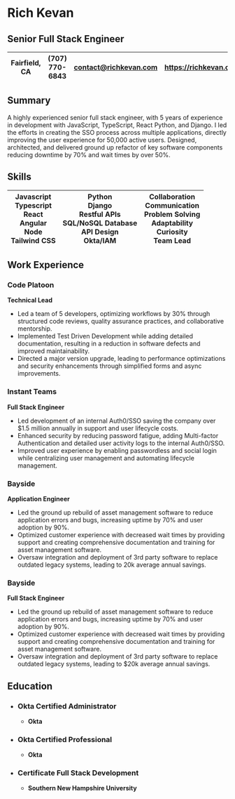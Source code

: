 # Rich Kevan
## Senior Full Stack Engineer

| Fairfield, CA | (707) 770-6843 | contact@richkevan.com | https://richkevan.com |
|---|---|---|---|

## Summary

A highly experienced senior full stack engineer, with 5 years of experience in development with JavaScript, TypeScript, React Python, and Django. I led the efforts in creating the SSO process across multiple applications, directly improving the user experience for 50,000 active users. Designed, architected, and delivered ground up refactor of key software components reducing downtime by 70% and wait times by over 50%. 

## Skills

| Javascript<br>Typescript<br>React<br>Angular<br>Node<br>Tailwind CSS | Python<br>Django<br>Restful APIs<br>SQL/NoSQL Database<br>API Design<br>Okta/IAM | Collaboration<br>Communication<br>Problem Solving<br>Adaptability<br>Curiosity<br>Team Lead  |
|---|---|---|

## Work Experience

### Code Platoon
__Technical Lead__
* Led a team of 5 developers, optimizing workflows by 30% through structured code reviews, quality assurance practices, and collaborative mentorship.
* Implemented Test Driven Development while adding detailed documentation, resulting in a reduction in software defects and improved maintainability.
* Directed a major version upgrade, leading to performance optimizations and security enhancements through simplified forms and async improvements.

### Instant Teams
__Full Stack Engineer__
* Led development of an internal Auth0/SSO saving the company over $1.5 million annually in support and user lifecycle costs.
* Enhanced security by reducing password fatigue, adding Multi-factor Authentication and detailed user activity logs to the internal Auth0/SSO.
* Improved user experience by enabling passwordless and social login while centralizing user management and automating lifecycle management.

### Bayside
__Application Engineer__
* Led the ground up rebuild of asset management software to reduce application errors and bugs, increasing uptime by 70% and user adoption by 90%.
* Optimized customer experience with decreased wait times by providing support and creating comprehensive documentation and training for asset management software.
* Oversaw integration and deployment of 3rd party software to replace outdated legacy systems, leading to 20k average annual savings.

### Bayside
__Full Stack Engineer__
* Led the ground up rebuild of asset management software to reduce application errors and bugs, increasing uptime by 70% and user adoption by 90%.
* Optimized customer experience with decreased wait times by providing support and creating comprehensive documentation and training for asset management software.
* Oversaw integration and deployment of 3rd party software to replace outdated legacy systems, leading to $20k average annual savings.


## Education

- ### Okta Certified Administrator
  - __Okta__


- ### Okta Certified Professional
  - __Okta__


- ### Certificate Full Stack Development
  - __Southern New Hampshire University__